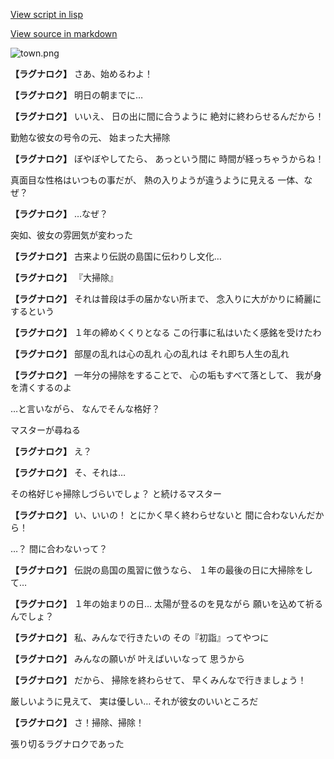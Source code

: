 [View script in lisp](../scripts/10362201.txt)

[View source in markdown](10362201.md)

![town.png](../images/backgrounds/town.png)

**【ラグナロク】**
さあ、始めるわよ！

**【ラグナロク】**
明日の朝までに…

**【ラグナロク】**
いいえ、
日の出に間に合うように
絶対に終わらせるんだから！

勤勉な彼女の号令の元、
始まった大掃除

**【ラグナロク】**
ぼやぼやしてたら、
あっという間に
時間が経っちゃうからね！

真面目な性格はいつもの事だが、
熱の入りようが違うように見える
一体、なぜ？

**【ラグナロク】**
…なぜ？

突如、彼女の雰囲気が変わった

**【ラグナロク】**
古来より伝説の島国に伝わりし文化…

**【ラグナロク】**
『大掃除』

**【ラグナロク】**
それは普段は手の届かない所まで、
念入りに大がかりに綺麗にするという

**【ラグナロク】**
１年の締めくくりとなる
この行事に私はいたく感銘を受けたわ

**【ラグナロク】**
部屋の乱れは心の乱れ
心の乱れは
それ即ち人生の乱れ

**【ラグナロク】**
一年分の掃除をすることで、
心の垢もすべて落として、
我が身を清くするのよ

…と言いながら、
なんでそんな格好？

マスターが尋ねる

**【ラグナロク】**
え？

**【ラグナロク】**
そ、それは…

その格好じゃ掃除しづらいでしょ？
と続けるマスター

**【ラグナロク】**
い、いいの！
とにかく早く終わらせないと
間に合わないんだから！

…？
間に合わないって？

**【ラグナロク】**
伝説の島国の風習に倣うなら、
１年の最後の日に大掃除をして…

**【ラグナロク】**
１年の始まりの日…
太陽が登るのを見ながら
願いを込めて祈るんでしょ？

**【ラグナロク】**
私、みんなで行きたいの
その『初詣』ってやつに

**【ラグナロク】**
みんなの願いが
叶えばいいなって
思うから

**【ラグナロク】**
だから、
掃除を終わらせて、
早くみんなで行きましょう！

厳しいように見えて、
実は優しい…
それが彼女のいいところだ

**【ラグナロク】**
さ！掃除、掃除！

張り切るラグナロクであった